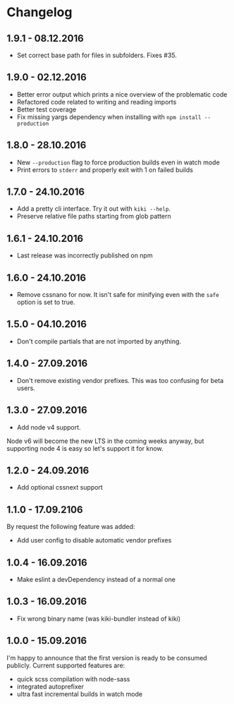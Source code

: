# Changelog

## 1.9.1 - 08.12.2016

- Set correct base path for files in subfolders. Fixes #35.

## 1.9.0 - 02.12.2016

- Better error output which prints a nice overview of the problematic code
- Refactored code related to writing and reading imports
- Better test coverage
- Fix missing yargs dependency when installing with `npm install --production`

## 1.8.0 - 28.10.2016

- New `--production` flag to force production builds even in watch mode
- Print errors to `stderr` and properly exit with 1 on failed builds

## 1.7.0 - 24.10.2016

- Add a pretty cli interface. Try it out with `kiki --help`.
- Preserve relative file paths starting from glob pattern

## 1.6.1 - 24.10.2016

- Last release was incorrectly published on npm

## 1.6.0 - 24.10.2016

- Remove cssnano for now. It isn't safe for minifying even with the `safe` option is set to true.

## 1.5.0 - 04.10.2016

- Don't compile partials that are not imported by anything.

## 1.4.0 - 27.09.2016

- Don't remove existing vendor prefixes. This was too confusing for beta users.

## 1.3.0 - 27.09.2016

- Add node v4 support.

Node v6 will become the new LTS in the coming weeks anyway, but supporting node 4 is easy
so let's support it for know.

## 1.2.0 - 24.09.2016

- Add optional cssnext support

## 1.1.0 - 17.09.2106

By request the following feature was added:

- Add user config to disable automatic vendor prefixes

## 1.0.4 - 16.09.2016

- Make eslint a devDependency instead of a normal one

## 1.0.3 - 16.09.2016

- Fix wrong binary name (was kiki-bundler instead of kiki)

## 1.0.0 - 15.09.2016

I'm happy to announce that the first version is ready to be consumed publicly. Current supported features are:

- quick scss compilation with node-sass
- integrated autoprefixer
- ultra fast incremental builds in watch mode
